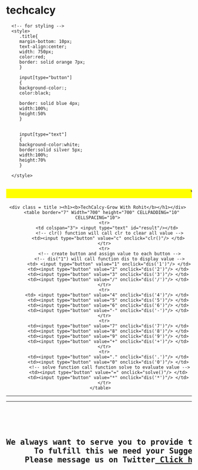 # techcalcy
<HTML>

<HEAD>

<meta charset="UTF-8" />
<meta http-equiv-"X-UA-Compatible" content="IE-edge" />
<meta name="viewport" content="width=device-width, initial-scale=1.0" />


<TITLE>
TechCalcy
</TITLE>

<script>


         //function that display value 
         function dis(val) 
         { 
             document.getElementById("result").value+=val 
         } 
           
         //function that evaluates the digit and return result 
         function solve() 
         { 
             let x = document.getElementById("result").value 
             let y = eval(x) 
             document.getElementById("result").value = y 
         } 
           
         //function that clear the display 
         function clr() 
         { 
             document.getElementById("result").value = "" 
         } 
      </script> 
      <!-- for styling -->
      <style> 
         .title{ 
         margin-bottom: 10px; 
         text-align:center; 
         width: 750px; 
         color:red; 
         border: solid orange 7px; 
         } 
  
         input[type="button"] 
         { 
         background-color:; 
         color:black; 
       
         border: solid blue 4px; 
         width:100%;
         height:50%
         } 
  
     
         input[type="text"] 
         { 
         background-color:white; 
         border:solid silver 5px; 
         width:100%;
         height:70%
         } 

      </style> 

   </head> 
   <!-- create table -->




<BODY background="m.jfif">
<H2><MARQUEE BGCOLOR = "YELLOW"> You are Good Friend and we Welcome you to TechCalcy.</MARQUEE></H2>




<CENTER>


    <div class = title ><h1><b>TechCalcy-Grow With Rohit</b></h1></div> 
      <table border="7" Width="700" height="700" CELLPADDING="10" CELLSPACING="10"> 
         <tr> 
           <td colspan="3"> <input type="text" id="result"/></td> 
            <!-- clr() function will call clr to clear all value -->
            <td><input type="button" value="c" onclick="clr()"/> </td> 
         </tr> 
         <tr> 
            <!-- create button and assign value to each button -->
            <!-- dis("1") will call function dis to display value -->
            <td> <input type="button" value="1" onclick="dis('1')"/> </td> 
            <td><input type="button" value="2" onclick="dis('2')"/> </td> 
            <td><input type="button" value="3" onclick="dis('3')"/> </td> 
            <td><input type="button" value="/" onclick="dis('/')"/> </td> 
         </tr> 
         <tr> 
           <td> <input type="button" value="4" onclick="dis('4')"/> </td> 
            <td><input type="button" value="5" onclick="dis('5')"/> </td> 
            <td><input type="button" value="6" onclick="dis('6')"/> </td> 
            <td><input type="button" value="-" onclick="dis('-')"/> </td> 
         </tr> 
         <tr> 
            <td><input type="button" value="7" onclick="dis('7')"/> </td> 
            <td><input type="button" value="8" onclick="dis('8')"/> </td> 
            <td><input type="button" value="9" onclick="dis('9')"/> </td> 
            <td><input type="button" value="+" onclick="dis('+')"/> </td> 
         </tr> 
         <tr> 
            <td><input type="button" value="." onclick="dis('.')"/> </td> 
            <td><input type="button" value="0" onclick="dis('0')"/> </td> 
            <!-- solve function call function solve to evaluate value -->
            <td><input type="button" value="=" onclick="solve()"/> </td> 
            <td><input type="button" value="*" onclick="dis('*')"/> </td> 
         </tr> 
      </table> 

<HR><HR>
<br>
<Pre>
<h2><B>
We always want to serve you to provide the best Experince. 
      To fulfill this we need your Suggestion. 
    Please message us on Twitter<A HREF="https://mobile.twitter.com/Rohitishere7"> Click here </A></B>
</h2>
</Pre>


</CENTER>

</BODY>


</HTML>
